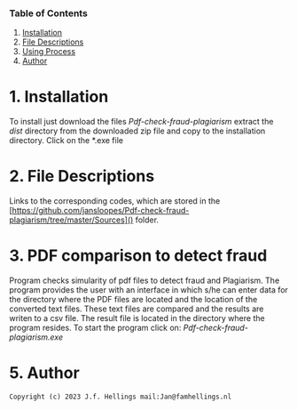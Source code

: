 
### Table of Contents

1. [Installation](#installation)
3. [File Descriptions](#files)
2. [Using Process](#motivation)
4. [Author](#licensing)

# 1. Installation <a name="installation"></a>

To install just download the files<em> Pdf-check-fraud-plagiarism </em> extract the <em> dist </em> directory from the downloaded zip file and copy to the installation directory. Click on the *.exe file       
# 2. File Descriptions <a name="files"></a>

Links to the corresponding codes, which are stored in the [https://github.com/jansloopes/Pdf-check-fraud-plagiarism/tree/master/Sources]() folder.

# 3. PDF comparison to detect fraud <a name="motivation"></a>
 Program checks simularity of pdf files to detect fraud and Plagiarism. The program provides the user with an interface in which s/he can  enter data for the directory where the PDF files are located and the location of the converted text files. These text files are compared and the results are writen to a csv file. The result file is located in the directory where the program resides. 
 To start the program click on:
<em>
Pdf-check-fraud-plagiarism.exe
</em>
      
# 5. Author <a name="licensing"></a>
	Copyright (c) 2023 J.f. Hellings mail:Jan@famhellings.nl
